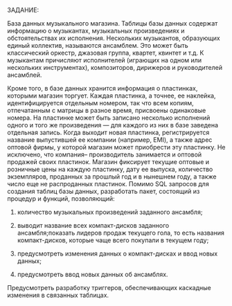 ЗАДАНИЕ:

База данных музыкального магазина. Таблицы базы данных содержат информацию о музыкантах, музыкальных произведениях и обстоятельствах их исполнения. Нескольких музыкантов, образующих единый коллектив, называются ансамблем. Это может быть классический оркестр, джазовая группа, квартет, квинтет и т.д. К музыкантам причисляют исполнителей (играющих на одном или нескольких инструментах), композиторов, дирижеров и руководителей ансамблей.

Кроме того, в базе данных хранится информация о пластинках, которыми магазин торгует. Каждая пластинка, а точнее, ее наклейка, идентифицируется отдельным номером, так что всем копиям, отпечатанным с матрицы в разное время, присвоены одинаковые номера. На пластинке может быть записано несколько исполнений одного и того же произведения — для каждого из них в базе заведена отдельная запись. Когда выходит новая пластинка, регистрируется название выпустившей ее компании (например, ЕМI), а также адрес оптовой фирмы, у которой магазин может приобрести эту пластинку. Не исключено, что компания– производитель занимается и оптовой продажей своих пластинок. Магазин фиксирует текущие оптовые и розничные цены на каждую пластинку, дату ее выпуска, количество экземпляров, проданных за прошлый год и в нынешнем году, а также число еще не распроданных пластинок.
Помимо SQL запросов для создания таблиц базы данных, разработать пакет, состоящий из процедур и функций, позволяющий:

1)	количество музыкальных произведений заданного ансамбля;

2)	выводит название всех компакт-дисков заданного ансамбля;показать лидеров продаж текущего гола, то есть названия компакт-дисков, которые чаще всего покупали в текущем году;

3)	предусмотреть изменения данных о компакт-дисках и ввод новых данных;

4)	предусмотреть ввод новых данных об ансамблях.


Предусмотреть разработку триггеров, обеспечивающих каскадные изменения в связанных таблицах.
